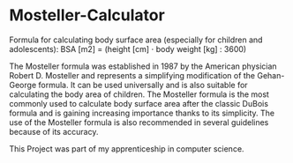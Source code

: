 # Mosteller-Calculator

Formula for calculating body surface area (especially for children and adolescents): 
BSA [m2] = (height [cm] ⋅ body weight [kg] : 3600)

The Mosteller formula was established in 1987 by the American physician Robert D. Mosteller and represents a simplifying 
modification of the Gehan-George formula. It can be used universally and is also suitable for calculating the body area of
children. The Mosteller formula is the most commonly used to calculate body surface area after the classic DuBois formula 
and is gaining increasing importance thanks to its simplicity. The use of the Mosteller formula is also recommended in 
several guidelines because of its accuracy.



This Project was part of my apprenticeship in computer science.
